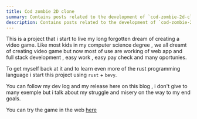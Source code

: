 ```yaml
---
title: Cod zombie 2D clone
summary: Contains posts related to the development of `cod-zombie-2d-clone`
description: Contains posts related to the development of `cod-zombie-2d-clone` 
---
```


This is a project that i start to live my long forgotten dream of creating a video
game. Like most kids in my computer science degree , we all dreamt of creating video
game but now most of use are working of web app and full stack development , easy work ,
easy pay check and many oportunies.

To get myself back at it and to learn even more of the rust programming language i start
this project using `rust` + `bevy`.

You can follow my dev log and my release here on this blog , i don't give to many exemple
but i talk about my struggle and misery on the way to my end goals.

You can try the game in the web [here](https://berlingoqc.github.io/cod-zombie-2d-clone/)